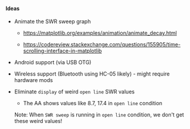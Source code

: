 #### Ideas

* Animate the SWR sweep graph

  - https://matplotlib.org/examples/animation/animate_decay.html

  - https://codereview.stackexchange.com/questions/155905/time-scrolling-interface-in-matplotlib

* Android support (via USB OTG)

* Wireless support (Bluetooth using HC-05 likely) - might require hardware mods

* Eliminate `display` of weird `open line` SWR values

  - The AA shows values like 8.7, 17.4 in `open line` condition

  Note: When `SWR sweep` is running in `open line` condition, we don't get these weird values!
